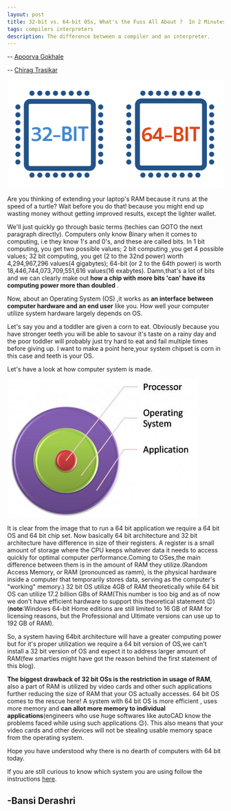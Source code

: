 ```yaml
---
layout: post
title: 32-bit vs. 64-bit OSs, What's the Fuss All About ?  In 2 Minutes
tags: compilers interpreters
description: The difference between a compiler and an interpreter.
---
```

 
-- [Apoorva Gokhale](https://github.com/apoorva-21)

-- [Chirag Trasikar](https://github.com/chirag16)

<img src="/assets/posts/32bit_vs_64bit_OS/5bEGgqZEHBMf7k3njWLZgnnmqyqgjpqxrXMfYMkQW58TxggubXULsPhE55WVjigQy5fD16Qf4kiQQnjGz6qpEjjdhPqrmMPk.png" alt="32 bit vs 64 bit" /> 

Are you thinking of extending your laptop's RAM because it runs at the speed of a turtle? Wait before you do that! because you might end up wasting money without getting improved results, except the lighter wallet.

We'll just quickly go through basic terms (techies can GOTO the next paragraph directly). Computers only know Binary when it comes to computing, i.e they know 1's and 0's, and these are called bits. In 1 bit computing, you get two possible values; 2 bit computing ,you get 4 possible values; 32 bit computing, you get (2 to the 32nd power) worth 4,294,967,296 values(4 gigabytes); 64-bit (or 2 to the 64th power) is worth 18,446,744,073,709,551,616 values(16 exabytes). Damn,that's a lot of bits and we can clearly make out **how a chip with more bits 'can' have its computing power more than doubled** .

Now, about an Operating System (OS) ,it works as **an interface between computer hardware and an end user** like you. How well your computer utilize system hardware largely depends on OS.

Let's say you and a toddler are given a corn to eat. Obviously because you have stronger teeth you will be able to savour it's taste on a rainy day and the poor toddler will probably just try hard to eat and fail multiple times before giving up. I want to make a point here,your system chipset is corn in this case and teeth is your OS.


Let's have a look at how computer system is made.

<img src="/assets/posts/32bit_vs_64bit_OS/LPAbZ.jpg" alt="Overview">

It is clear from the image that to run a 64 bit application we require a 64 bit OS and 64 bit chip set. Now basically 64 bit architecture and 32 bit architecture have difference in size of their registers.  A register is a small amount of storage where the CPU keeps whatever data it needs to access quickly for optimal computer performance.Coming to OSes,the main difference between them is in the amount of RAM they utilize.(Random Access Memory, or RAM (pronounced as ramm), is the physical hardware inside a computer that temporarily stores data, serving as the computer's "working" memory.) 32 bit OS utilize 4GB of RAM theoretically while 64 bit OS can utilize 17.2 billion GBs of RAM(This number is too big and as of now we don't have efficient hardware to support this theoretical statement 😉)(**note**:Windows 64-bit Home editions are still limited to 16 GB of RAM for licensing reasons, but the Professional and Ultimate versions can use up to 192 GB of RAM).

So, a system having 64bit architecture will have a greater computing power but for it's proper utilization we require a 64 bit version of OS,we can't install a 32 bit version of OS and expect it to address larger amount of RAM(few smarties might have got the reason behind the first statement of this blog).

**The biggest drawback of 32 bit OSs is the restriction in usage of RAM**, also a part of RAM is utilized by video cards and other such applications further reducing the size of RAM that your OS actually accesses. 64 bit OS comes to the rescue here!
A system with 64 bit OS is more efficient , uses more memory and **can allot more memory to individual applications**(engineers who use huge softwares like autoCAD know the problems faced while using such applications 😉). This also means that your video cards and other devices will not be stealing usable memory space from the operating system.


Hope you have understood why there is no dearth of computers with 64 bit today.

If you are still curious to know which system you are using follow the instructions [here](https://support.microsoft.com/en-us/windows/32-bit-and-64-bit-windows-frequently-asked-questions-c6ca9541-8dce-4d48-0415-94a3faa2e13d).

## -Bansi Derashri
